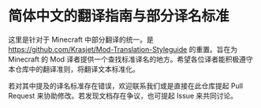 # 简体中文的翻译指南与部分译名标准
这里是针对于 Minecraft 中部分翻译的统一。是 https://github.com/Krasjet/Mod-Translation-Styleguide 的重置。旨在为 Minecraft 的 Mod 译者提供一个查找标准译名的地方。希望各位译者能积极遵守本仓库中的翻译准则，将翻译文本标准化。

若对其中提及的译名标准存在错误，欢迎联系我们或是直接在此仓库提起 Pull Request 来协助修改。若发现文档存在争议，也可提起 Issue 来共同讨论。
